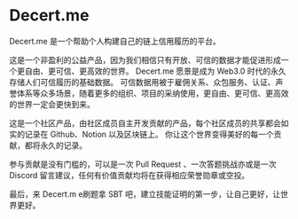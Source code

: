 # Decert.me

Decert.me 是一个帮助个人构建自己的链上信用履历的平台。

这是一个非盈利的公益产品，因为我们相信只有开放、可信的数据才能促进形成一个更自由、更可信、更高效的世界。
Decert.me 愿景是成为 Web3.0 时代的永久存储人们可信履历的基础数据。
可信数据用被于雇佣关系、众包服务、认证、声誉体系等众多场景，随着更多的组织、项目的采纳使用，更自由、更可信、更高效的世界一定会更快到来。

这是一个社区产品，由社区成员自主开发贡献的产品，每个社区成员的共享都会如实的记录在 Github、Notion 以及区块链上。
你让这个世界变得美好的每一个贡献，都将永久的记录。

参与贡献是没有门槛的，可以是一次 Pull Request 、一次答题挑战亦或是一次 Discord 留言建议，任何有价值贡献均将在获得相应荣誉勋章或空投。


最后，来 Decert.m e刷题拿 SBT 吧，建立技能证明的第一步，让自己更好，让世界更好。







